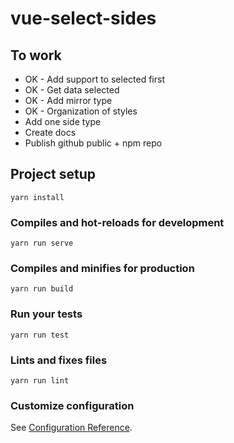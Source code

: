 # vue-select-sides

## To work

- OK - Add support to selected first
- OK - Get data selected
- OK - Add mirror type
- OK - Organization of styles
- Add one side type
- Create docs
- Publish github public + npm repo

## Project setup

```
yarn install
```

### Compiles and hot-reloads for development

```
yarn run serve
```

### Compiles and minifies for production

```
yarn run build
```

### Run your tests

```
yarn run test
```

### Lints and fixes files

```
yarn run lint
```

### Customize configuration

See [Configuration Reference](https://cli.vuejs.org/config/).
